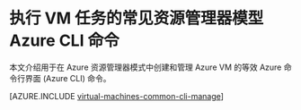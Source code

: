 <properties
	pageTitle="VM 任务的基本 Azure CLI 命令 | Azure"
	description="用于在 Azure 资源管理器和 Azure 服务管理模式下创建和管理 Azure VM 的基本 Azure CLI 命令"
	services="virtual-machines-windows"
	documentationCenter=""
	authors="dlepow"
	manager="timlt"
	editor=""
	tags="azure-resource-manager,azure-service-management"/>

<tags
	ms.service="virtual-machines-windows"
	ms.devlang="na"
	ms.topic="article"
	ms.tgt_pltfrm="vm-windows"
	ms.workload="infrastructure-services"
	ms.date="08/23/2016"
	wacn.date="10/25/2016"
	ms.author="danlep"/>


# 执行 VM 任务的常见资源管理器模型 Azure CLI 命令

本文介绍用于在 Azure 资源管理器模式中创建和管理 Azure VM 的等效 Azure 命令行界面 (Azure CLI) 命令。

[AZURE.INCLUDE [virtual-machines-common-cli-manage](../../includes/virtual-machines-common-cli-manage.md)]

<!---HONumber=Mooncake_0215_2016-->